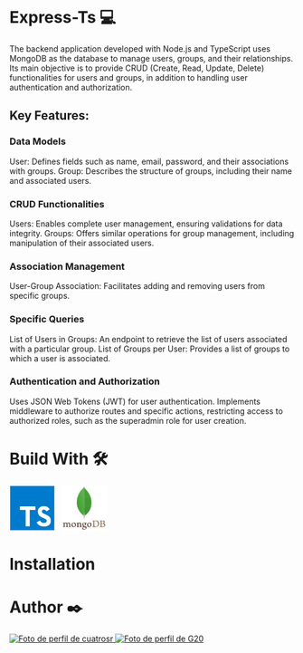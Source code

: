 
# Express-Ts 💻️
The backend application developed with Node.js and TypeScript uses MongoDB as the database to manage users, groups, and their relationships. Its main objective is to provide CRUD (Create, Read, Update, Delete) functionalities for users and groups, in addition to handling user authentication and authorization.

## Key Features: 
### Data Models
User: Defines fields such as name, email, password, and their associations with groups.
Group: Describes the structure of groups, including their name and associated users.
### CRUD Functionalities
Users: Enables complete user management, ensuring validations for data integrity.
Groups: Offers similar operations for group management, including manipulation of their associated users.
### Association Management
User-Group Association: Facilitates adding and removing users from specific groups.
### Specific Queries
List of Users in Groups: An endpoint to retrieve the list of users associated with a particular group.
List of Groups per User: Provides a list of groups to which a user is associated.
### Authentication and Authorization
Uses JSON Web Tokens (JWT) for user authentication.
Implements middleware to authorize routes and specific actions, restricting access to authorized roles, such as the superadmin role for user creation.




# Build With 🛠️
<div>
  <img src ="https://github.com/devicons/devicon/blob/master/icons/typescript/typescript-plain.svg" title= "HTMLS" alt = "HTML" width ="80" height = "80"/> &nbsp;  
<img src ="https://github.com/devicons/devicon/blob/master/icons/mongodb/mongodb-original-wordmark.svg" title= "PYTHONS" alt = "PYTHON" width ="80" height = "80"/> &nbsp;

  
  </div>


# Installation
# Author ✒️

<a href="https://github.com/cuatrosr"> <img src="https://avatars.githubusercontent.com/cuatrosr" alt="Foto de perfil de cuatrosr" width="50" height="50"></a><a href="https://github.com/G20-00">  <img src="https://github.com/G20-00.png?size=100" alt="Foto de perfil de G20" width="50" height="50"></a>






